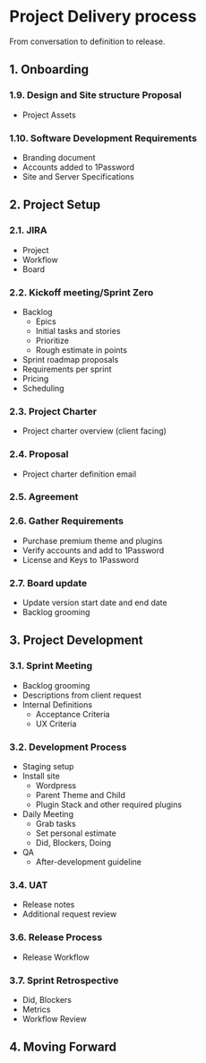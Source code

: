 # Project Delivery process

From conversation to definition to release.

## 1. Onboarding 

### 1.9. Design and Site structure Proposal

* Project Assets

### 1.10.  Software Development Requirements

* Branding document
* Accounts added to 1Password
* Site and Server Specifications




## 2. Project Setup

### 2.1. JIRA
- Project
- Workflow
- Board

### 2.2. Kickoff meeting/Sprint Zero
 
- Backlog
    - Epics
    - Initial tasks and stories
    - Prioritize
    - Rough estimate in points
- Sprint roadmap proposals
- Requirements per sprint
- Pricing
- Scheduling

### 2.3. Project Charter

- Project charter overview (client facing)  

### 2.4. Proposal

- Project charter definition email  

### 2.5. Agreement
 
### 2.6. Gather Requirements

- Purchase premium theme and plugins
- Verify accounts and add to 1Password
- License and Keys to 1Password

### 2.7. Board update

- Update version start date and end date
- Backlog grooming 




## 3. Project Development

### 3.1. Sprint Meeting

- Backlog grooming
- Descriptions from client request
- Internal Definitions 
  - Acceptance Criteria
  - UX Criteria

### 3.2. Development Process

- Staging setup
- Install site
  - Wordpress
  - Parent Theme and Child
  - Plugin Stack and other required plugins
- Daily Meeting
  - Grab tasks
  - Set personal estimate
  - Did, Blockers, Doing
- QA
  - After-development guideline

### 3.4. UAT

- Release notes
- Additional request review

### 3.6. Release Process

- Release Workflow

### 3.7. Sprint Retrospective

- Did, Blockers
- Metrics
- Workflow Review 




## 4. Moving Forward
